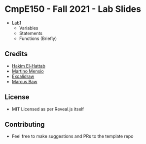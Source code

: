 # CmpE150 - Fall 2021 - Lab Slides

* [Lab1](https://bouncmpe150.github.io/python-slides/lab1.html) 
  * Variables
  * Statements
  * Functions (Briefly)


## Credits

* [Hakim El-Hattab](https://twitter.com/hakimel)
* [Martino Mensio](https://twitter.com/MartinoMensio) 
* [Excalidraw](https://excalidraw.com/) 
* [Marcus Baw](https://github.com/pacharanero)

## License

* MIT Licensed as per Reveal.js itself

## Contributing

* Feel free to make suggestions and PRs to the template repo
